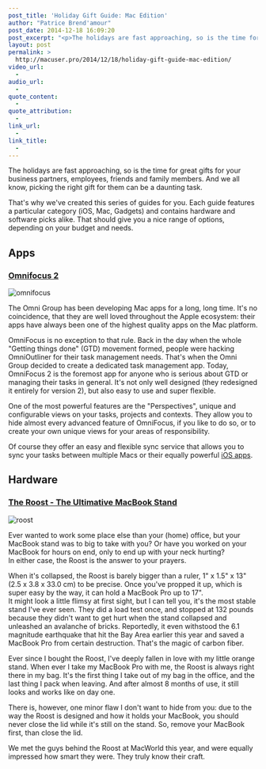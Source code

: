 ```yaml
---
post_title: 'Holiday Gift Guide: Mac Edition'
author: "Patrice Brend'amour"
post_date: 2014-12-18 16:09:20
post_excerpt: "<p>The holidays are fast approaching, so is the time for great gifts for your business partners, employees, friends and family members. And we all know, picking the right gift for them can be a daunting task.</p><p>That's why we've created this series of guides for you. Each guide features a particular category (iOS, Mac, Gadgets) and contains hardware and software picks alike. That should give you a nice range of options, depending on your budget and needs.</p><p>As this is the Mac guide, here are our picks:</p><ul><li>OmniFocus 2</li><li>The Roost - The Ultimative MacBook Stand</li></ul><p>Click on the link below to read more about each of these:</p>"
layout: post
permalink: >
  http://macuser.pro/2014/12/18/holiday-gift-guide-mac-edition/
video_url:
  - 
audio_url:
  - 
quote_content:
  - 
quote_attribution:
  - 
link_url:
  - 
link_title:
  - 
---
```




The holidays are fast approaching, so is the time for great gifts for your business partners, employees, friends and family members. And we all know, picking the right gift for them can be a daunting task.

That's why we've created this series of guides for you. Each guide features a particular category (iOS, Mac, Gadgets) and contains hardware and software picks alike. That should give you a nice range of options, depending on your budget and needs.

## Apps
### [Omnifocus 2](https://www.omnigroup.com/omnifocus)

![omnifocus][omnifocus]

The Omni Group has been developing Mac apps for a long, long time. It's no coincidence, that they are well loved throughout the Apple ecosystem: their apps have always been one of the highest quality apps on the Mac platform. 

OmniFocus is no exception to that rule. Back in the day when the whole "Getting things done" (GTD) movement formed, people were hacking OmniOutliner for their task management needs. That's when the Omni Group decided to create a dedicated task management app. Today, OmniFocus 2 is the foremost app for anyone who is serious about GTD or managing their tasks in general. It's not only well designed (they redesigned it entirely for version 2), but also easy to use and super flexible.

One of the most powerful features are the "Perspectives", unique and configurable views on your tasks, projects and contexts. They allow you to hide almost every advanced feature of OmniFocus, if you like to do so, or to create your own unique views for your areas of responsibility.

Of course they offer an easy and flexible sync service that allows you to sync your tasks between multiple Macs or their equally powerful [iOS apps](https://search.itunes.apple.com/WebObjects/MZSearch.woa/wa/advancedSearch?genreIndex=1&amp;media=software&amp;softwareDeveloper=Omni+Group&amp;softwareTerm=Omnifocus&amp;at=1l3vb3F).


## Hardware
### [The Roost - The Ultimative MacBook Stand](http://www.therooststand.com/collections/the-roost-january-2014)

![roost][roost]

Ever wanted to work some place else than your (home) office, but your MacBook stand was to big to take with you?
Or have you worked on your MacBook for hours on end, only to end up with your neck hurting?  
In either case, the Roost is the answer to your prayers.

When it's collapsed, the Roost is barely bigger than a ruler, 1" x 1.5" x 13" (2.5 x 3.8 x 33.0 cm) to be precise. Once you've propped it up, which is super easy by the way, it can hold a MacBook Pro up to 17".  
It might look a little flimsy at first sight, but I can tell you, it's the most stable stand I've ever seen. They did a load test once, and stopped at 132 pounds because they didn't want to get hurt when the stand collapsed and unleashed an avalanche of bricks. Reportedly, it even withstood the 6.1 magnitude earthquake that hit the Bay Area earlier this year and saved a MacBook Pro from certain destruction. That's the magic of carbon fiber. 

Ever since I bought the Roost, I've deeply fallen in love with my little orange stand. When ever I take my MacBook Pro with me, the Roost is always right there in my bag. It's the first thing I take out of my bag in the office, and the last thing I pack when leaving. And after almost 8 months of use, it still looks and works like on day one.

There is, however, one minor flaw I don't want to hide from you: due to the way the Roost is designed and how it holds your MacBook, you should never close the lid while it's still on the stand. So, remove your MacBook first, than close the lid.

We met the guys behind the Roost at MacWorld this year, and were equally impressed how smart they were. They truly know their craft. 

[omnifocus]: /wp-content/uploads/2014/12/OmniFocus-Mac-512.png
[roost]: /wp-content/uploads/2014/12/img1.jpg